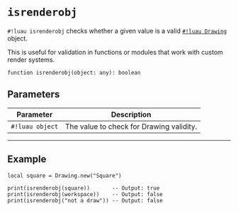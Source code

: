 # `isrenderobj`

`#!luau isrenderobj` checks whether a given value is a valid [`#!luau Drawing`](./README.md) object.

This is useful for validation in functions or modules that work with custom render systems.

```luau
function isrenderobj(object: any): boolean
```

## Parameters

| Parameter       | Description                            |
|------------------|----------------------------------------|
| `#!luau object`   | The value to check for Drawing validity. |

---

## Example

```luau title="Checking if an object is a render object" linenums="1"
local square = Drawing.new("Square")

print(isrenderobj(square))       -- Output: true
print(isrenderobj(workspace))    -- Output: false
print(isrenderobj("not a draw")) -- Output: false
```
